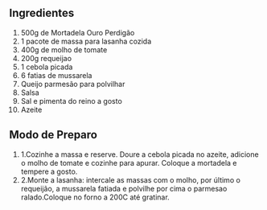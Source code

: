 ## Ingredientes

1. 500g de Mortadela Ouro Perdigão
2. 1 pacote de massa para lasanha cozida
3. 400g de molho de tomate
4. 200g requeijao
5. 1 cebola picada
6. 6 fatias de mussarela
7. Queijo parmesão para polvilhar
8. Salsa
9. Sal e pimenta do reino a gosto
10. Azeite

## Modo de Preparo

1. 1.Cozinhe a massa e reserve. Doure a cebola picada no azeite, adicione o molho de tomate e cozinhe para apurar. Coloque a mortadela e tempere a gosto.
2. 2.Monte a lasanha: intercale as massas com o molho, por último o requeijão, a mussarela fatiada e polvilhe por cima o parmesao ralado.Coloque no forno a 200C até gratinar.

